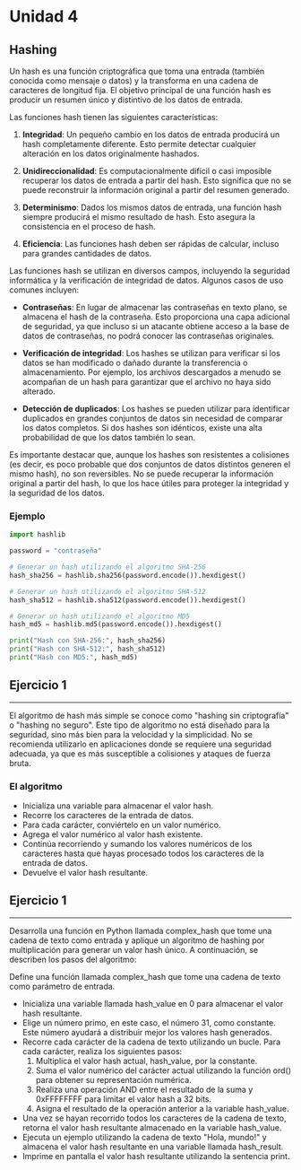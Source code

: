 # Unidad 4

## Hashing

Un hash es una función criptográfica que toma una entrada (también conocida como mensaje o datos) y la transforma en una cadena de caracteres de longitud fija. El objetivo principal de una función hash es producir un resumen único y distintivo de los datos de entrada.

Las funciones hash tienen las siguientes características:

1. **Integridad**: Un pequeño cambio en los datos de entrada producirá un hash completamente diferente. Esto permite detectar cualquier alteración en los datos originalmente hashados.

2. **Unidireccionalidad**: Es computacionalmente difícil o casi imposible recuperar los datos de entrada a partir del hash. Esto significa que no se puede reconstruir la información original a partir del resumen generado.

3. **Determinismo**: Dados los mismos datos de entrada, una función hash siempre producirá el mismo resultado de hash. Esto asegura la consistencia en el proceso de hash.

4. **Eficiencia**: Las funciones hash deben ser rápidas de calcular, incluso para grandes cantidades de datos.

Las funciones hash se utilizan en diversos campos, incluyendo la seguridad informática y la verificación de integridad de datos. Algunos casos de uso comunes incluyen:

- **Contraseñas**: En lugar de almacenar las contraseñas en texto plano, se almacena el hash de la contraseña. Esto proporciona una capa adicional de seguridad, ya que incluso si un atacante obtiene acceso a la base de datos de contraseñas, no podrá conocer las contraseñas originales.

- **Verificación de integridad**: Los hashes se utilizan para verificar si los datos se han modificado o dañado durante la transferencia o almacenamiento. Por ejemplo, los archivos descargados a menudo se acompañan de un hash para garantizar que el archivo no haya sido alterado.

- **Detección de duplicados**: Los hashes se pueden utilizar para identificar duplicados en grandes conjuntos de datos sin necesidad de comparar los datos completos. Si dos hashes son idénticos, existe una alta probabilidad de que los datos también lo sean.

Es importante destacar que, aunque los hashes son resistentes a colisiones (es decir, es poco probable que dos conjuntos de datos distintos generen el mismo hash), no son reversibles. No se puede recuperar la información original a partir del hash, lo que los hace útiles para proteger la integridad y la seguridad de los datos.

### Ejemplo

```python
import hashlib

password = "contraseña"

# Generar un hash utilizando el algoritmo SHA-256
hash_sha256 = hashlib.sha256(password.encode()).hexdigest()

# Generar un hash utilizando el algoritmo SHA-512
hash_sha512 = hashlib.sha512(password.encode()).hexdigest()

# Generar un hash utilizando el algoritmo MD5
hash_md5 = hashlib.md5(password.encode()).hexdigest()

print("Hash con SHA-256:", hash_sha256)
print("Hash con SHA-512:", hash_sha512)
print("Hash con MD5:", hash_md5)
```

## Ejercicio 1
---
El algoritmo de hash más simple se conoce como "hashing sin criptografía" o "hashing no seguro". Este tipo de algoritmo no está diseñado para la seguridad, sino más bien para la velocidad y la simplicidad. No se recomienda utilizarlo en aplicaciones donde se requiere una seguridad adecuada, ya que es más susceptible a colisiones y ataques de fuerza bruta.

### El algoritmo

* Inicializa una variable para almacenar el valor hash.
* Recorre los caracteres de la entrada de datos.
* Para cada carácter, conviértelo en un valor numérico.
* Agrega el valor numérico al valor hash existente.
* Continúa recorriendo y sumando los valores numéricos de los caracteres hasta que hayas procesado todos los caracteres de la entrada de datos.
* Devuelve el valor hash resultante.

## Ejercicio 1
---
Desarrolla una función en Python llamada complex_hash que tome una cadena de texto como entrada y aplique un algoritmo de hashing por multiplicación para generar un valor hash único. A continuación, se describen los pasos del algoritmo:

Define una función llamada complex_hash que tome una cadena de texto como parámetro de entrada.

- Inicializa una variable llamada hash_value en 0 para almacenar el valor hash resultante.
- Elige un número primo, en este caso, el número 31, como constante. Este número ayudará a distribuir mejor los valores hash generados.
- Recorre cada carácter de la cadena de texto utilizando un bucle. Para cada carácter, realiza los siguientes pasos:
    1. Multiplica el valor hash actual, hash_value, por la constante.
    2. Suma el valor numérico del carácter actual utilizando la función ord() para obtener su representación numérica.
    3. Realiza una operación AND entre el resultado de la suma y 0xFFFFFFFF para limitar el valor hash a 32 bits.
    4. Asigna el resultado de la operación anterior a la variable hash_value.
- Una vez se hayan recorrido todos los caracteres de la cadena de texto, retorna el valor hash resultante almacenado en la variable hash_value.
- Ejecuta un ejemplo utilizando la cadena de texto "Hola, mundo!" y almacena el valor hash resultante en una variable llamada hash_result.
- Imprime en pantalla el valor hash resultante utilizando la sentencia print.